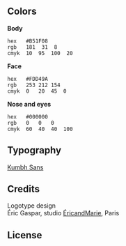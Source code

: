 
[comment]: # (HedgeDoc Logotype graphic guidlines. version 1.0)


## Colors
**Body**

```
hex	  #B51F08  rgb	  181  31  8  cmyk  10  95  100  20  
```

**Face**

```
hex	  #FDD49Argb	  253 212 154cmyk  0   20  45  0
```

**Nose and eyes**

```
hex	  #000000rgb	  0   0   0cmyk  60  40  40  100
```

## Typography

[Kumbh Sans](https://fonts.google.com/specimen/Kumbh+Sans)

## Credits

Logotype design  Éric Gaspar,studio [ÉricandMarie](www.ericandmarie.com), Paris

## License








